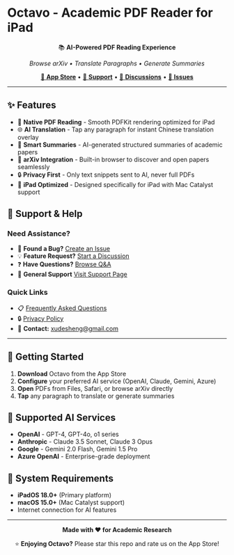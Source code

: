 # Octavo - Academic PDF Reader for iPad

<div align="center">

📚 **AI-Powered PDF Reading Experience**

*Browse arXiv • Translate Paragraphs • Generate Summaries*

[🌟 **App Store**](https://apps.apple.com) • [🛟 **Support**](https://xudesheng.github.io/Octavo-Reader/) • [💬 **Discussions**](https://github.com/xudesheng/Octavo-Reader/discussions) • [🐛 **Issues**](https://github.com/xudesheng/Octavo-Reader/issues)

</div>

---

## ✨ Features

- 📖 **Native PDF Reading** - Smooth PDFKit rendering optimized for iPad
- 🌐 **AI Translation** - Tap any paragraph for instant Chinese translation overlay  
- 📄 **Smart Summaries** - AI-generated structured summaries of academic papers
- 🔬 **arXiv Integration** - Built-in browser to discover and open papers seamlessly
- 🔒 **Privacy First** - Only text snippets sent to AI, never full PDFs
- 🎯 **iPad Optimized** - Designed specifically for iPad with Mac Catalyst support

## 🛟 Support & Help

### Need Assistance?

- 🐛 **Found a Bug?** [Create an Issue](https://github.com/xudesheng/Octavo-Reader/issues/new/choose)
- 💡 **Feature Request?** [Start a Discussion](https://github.com/xudesheng/Octavo-Reader/discussions/categories/ideas)
- ❓ **Have Questions?** [Browse Q&A](https://github.com/xudesheng/Octavo-Reader/discussions/categories/q-a)
- 📱 **General Support** [Visit Support Page](https://xudesheng.github.io/Octavo-Reader/)

### Quick Links

- 📋 [Frequently Asked Questions](https://xudesheng.github.io/Octavo-Reader/#faq)
- 🔒 [Privacy Policy](https://xudesheng.github.io/Octavo-Reader/PrivacyPolicy.html)
- 📧 **Contact:** xudesheng@gmail.com

---

## 🚀 Getting Started

1. **Download** Octavo from the App Store
2. **Configure** your preferred AI service (OpenAI, Claude, Gemini, Azure)
3. **Open** PDFs from Files, Safari, or browse arXiv directly
4. **Tap** any paragraph to translate or generate summaries

## 🔧 Supported AI Services

- **OpenAI** - GPT-4, GPT-4o, o1 series
- **Anthropic** - Claude 3.5 Sonnet, Claude 3 Opus
- **Google** - Gemini 2.0 Flash, Gemini 1.5 Pro
- **Azure OpenAI** - Enterprise-grade deployment

## 📱 System Requirements

- **iPadOS 18.0+** (Primary platform)
- **macOS 15.0+** (Mac Catalyst support)
- Internet connection for AI features

---

<div align="center">

**Made with ❤️ for Academic Research**

⭐ **Enjoying Octavo?** Please star this repo and rate us on the App Store!

</div>
